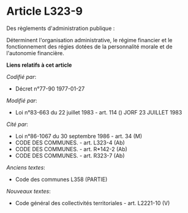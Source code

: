 # Article L323-9

Des règlements d'administration publique :

Déterminent l'organisation administrative, le régime financier et le fonctionnement des régies dotées de la personnalité
morale et de l'autonomie financière.

**Liens relatifs à cet article**

_Codifié par_:

  - Décret n°77-90 1977-01-27

_Modifié par_:

  - Loi n°83-663 du 22 juillet 1983 - art. 114 () JORF 23 JUILLET 1983

_Cité par_:

  - Loi n°86-1067 du 30 septembre 1986 - art. 34 (M)
  - CODE DES COMMUNES. - art. L323-4 (Ab)
  - CODE DES COMMUNES. - art. R*142-2 (Ab)
  - CODE DES COMMUNES. - art. R323-7 (Ab)

_Anciens textes_:

  - Code des communes L358 (PARTIE)

_Nouveaux textes_:

  - Code général des collectivités territoriales - art. L2221-10 (V)
